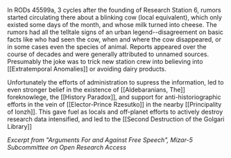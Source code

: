 In RODs 45599a, 3 cycles after the founding of Research Station 6, rumors started circulating there about a blinking cow (local equivalent), which only existed some days of the month, and whose milk turned into cheese. The rumors had all the telltale signs of an urban legend--disagreement on basic facts like who had seen the cow, when and where the cow disappeared, or in some cases even the species of animal. Reports appeared over the course of decades and were generally attributed to unnamed sources. Presumably the joke was to trick new station crew into believing into [[Extratemporal Anomalies]] or avoiding dairy products.

Unfortunately the efforts of administration to supress the information, led to even stronger belief in the existence of [[Aldebaranians, The]] foreknowlege, the [[History Paradox]], and support for anti-historiographic efforts in the vein of [[Elector-Prince Rzesutko]] in the nearby [[Principality of Ionzh]]. This gave fuel as locals and off-planet efforts to actively destroy research data intensified, and led to the [[Second Destruction of the Golgari Library]]


*Excerpt from "Arguments For and Against Free Speech", Mizar-5 Subcommittee on Open Research Access*

